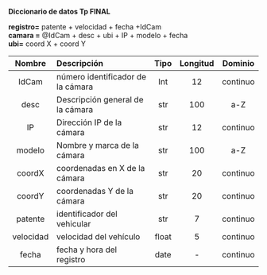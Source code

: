 **Diccionario de datos Tp FINAL**

**registro=**  patente \+ velocidad  \+ fecha \+IdCam  
**camara \=** @IdCam \+ desc \+ ubi \+ IP \+ modelo \+ fecha  
**ubi=** coord X \+ coord Y

| Nombre | Descripción | Tipo | Longitud | Dominio |
| :---: | :---- | :---: | :---: | :---: |
| IdCam | número identificador de la cámara | Int | 12 | continuo |
| desc | Descripción general de la cámara | str | 100 | a-Z |
| IP | Dirección IP de la cámara | str | 12 | continuo |
| modelo | Nombre y marca de la cámara | str | 100 | a-Z |
| coordX | coordenadas en X de la cámara | str | 20 | continuo |
| coordY | coordenadas Y de la cámara | str | 20 | continuo |
| patente | identificador del vehicular | str | 7 | continuo |
| velocidad | velocidad del vehículo | float | 5 | continuo |
| fecha | fecha y hora del registro | date | \- | continuo |

